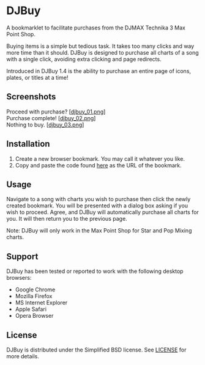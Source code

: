 # DJBuy

A bookmarklet to facilitate purchases from the DJMAX Technika 3 Max Point Shop.

Buying items is a simple but tedious task.  It takes too many clicks and way more time than it should.  DJBuy is designed to purchase all charts of a song with a single click, avoiding extra clicking and page redirects.

Introduced in DJBuy 1.4 is the ability to purchase an entire page of icons, plates, or titles at a time!


## Screenshots

Proceed with purchase?  \[[djbuy_01.png][s1]\]<br />
Purchase complete!  \[[djbuy_02.png][s2]\]<br />
Nothing to buy.  \[[djbuy_03.png][s3]\]


## Installation

1. Create a new browser bookmark.  You may call it whatever you like.
2. Copy and paste the code found [here][download] as the URL of the bookmark.


## Usage

Navigate to a song with charts you wish to purchase then click the newly created bookmark.  You will be presented with a dialog box asking if you wish to proceed.  Agree, and DJBuy will automatically purchase all charts for you.  It will then return you to the previous page.

Note: DJBuy will only work in the Max Point Shop for Star and Pop Mixing charts.


## Support

DJBuy has been tested or reported to work with the following desktop browsers:

- Google Chrome
- Mozilla Firefox
- MS Internet Explorer
- Apple Safari
- Opera Browser


## License

DJBuy is distributed under the Simplified BSD license.  See [LICENSE][license] for more details.




[1]: http://www.djmaxcrew.com/ "DJMAX Technika 3"

[s1]: http://smwst.github.io/DJBuy/djbuy_01.png
[s2]: http://smwst.github.io/DJBuy/djbuy_02.png
[s3]: http://smwst.github.io/DJBuy/djbuy_03.png

[download]: https://github.com/smwst/DJBuy/raw/master/djbuy.min.js "DJBuy"
[license]: https://github.com/smwst/LICENSE#readme "License"
